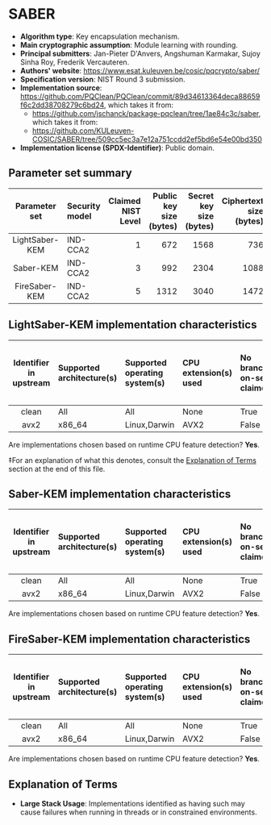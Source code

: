 # SABER

- **Algorithm type**: Key encapsulation mechanism.
- **Main cryptographic assumption**: Module learning with rounding.
- **Principal submitters**: Jan-Pieter D'Anvers, Angshuman Karmakar, Sujoy Sinha Roy, Frederik Vercauteren.
- **Authors' website**: https://www.esat.kuleuven.be/cosic/pqcrypto/saber/
- **Specification version**: NIST Round 3 submission.
- **Implementation source**: https://github.com/PQClean/PQClean/commit/89d34613364deca88659f6c2dd38708279c6bd24, which takes it from:
  - https://github.com/jschanck/package-pqclean/tree/1ae84c3c/saber, which takes it from:
  - https://github.com/KULeuven-COSIC/SABER/tree/509cc5ec3a7e12a751ccdd2ef5bd6e54e00bd350
- **Implementation license (SPDX-Identifier)**: Public domain.

## Parameter set summary

|  Parameter set  | Security model   |   Claimed NIST Level |   Public key size (bytes) |   Secret key size (bytes) |   Ciphertext size (bytes) |   Shared secret size (bytes) |
|:---------------:|:-----------------|---------------------:|--------------------------:|--------------------------:|--------------------------:|-----------------------------:|
| LightSaber-KEM  | IND-CCA2         |                    1 |                       672 |                      1568 |                       736 |                           32 |
|    Saber-KEM    | IND-CCA2         |                    3 |                       992 |                      2304 |                      1088 |                           32 |
|  FireSaber-KEM  | IND-CCA2         |                    5 |                      1312 |                      3040 |                      1472 |                           32 |

## LightSaber-KEM implementation characteristics

|  Identifier in upstream  | Supported architecture(s)   | Supported operating system(s)   | CPU extension(s) used   | No branching-on-secrets claimed?   | No branching-on-secrets checked by valgrind?   | Large stack usage?‡   |
|:------------------------:|:----------------------------|:--------------------------------|:------------------------|:-----------------------------------|:-----------------------------------------------|:----------------------|
|          clean           | All                         | All                             | None                    | True                               | True                                           | False                 |
|           avx2           | x86\_64                     | Linux,Darwin                    | AVX2                    | False                              | True                                           | False                 |

Are implementations chosen based on runtime CPU feature detection? **Yes**.

 ‡For an explanation of what this denotes, consult the [Explanation of Terms](#explanation-of-terms) section at the end of this file.

## Saber-KEM implementation characteristics

|  Identifier in upstream  | Supported architecture(s)   | Supported operating system(s)   | CPU extension(s) used   | No branching-on-secrets claimed?   | No branching-on-secrets checked by valgrind?   | Large stack usage?   |
|:------------------------:|:----------------------------|:--------------------------------|:------------------------|:-----------------------------------|:-----------------------------------------------|:---------------------|
|          clean           | All                         | All                             | None                    | True                               | True                                           | False                |
|           avx2           | x86\_64                     | Linux,Darwin                    | AVX2                    | False                              | True                                           | False                |

Are implementations chosen based on runtime CPU feature detection? **Yes**.

## FireSaber-KEM implementation characteristics

|  Identifier in upstream  | Supported architecture(s)   | Supported operating system(s)   | CPU extension(s) used   | No branching-on-secrets claimed?   | No branching-on-secrets checked by valgrind?   | Large stack usage?   |
|:------------------------:|:----------------------------|:--------------------------------|:------------------------|:-----------------------------------|:-----------------------------------------------|:---------------------|
|          clean           | All                         | All                             | None                    | True                               | True                                           | False                |
|           avx2           | x86\_64                     | Linux,Darwin                    | AVX2                    | False                              | True                                           | False                |

Are implementations chosen based on runtime CPU feature detection? **Yes**.

## Explanation of Terms

- **Large Stack Usage**: Implementations identified as having such may cause failures when running in threads or in constrained environments.